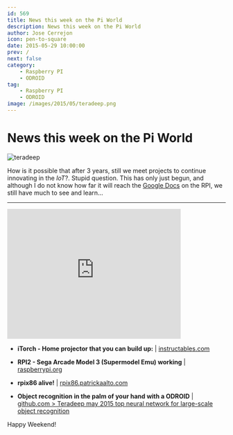 ```yaml
---
id: 569
title: News this week on the Pi World
description: News this week on the Pi World
author: Jose Cerrejon
icon: pen-to-square
date: 2015-05-29 10:00:00
prev: /
next: false
category:
    - Raspberry PI
    - ODROID
tag:
    - Raspberry PI
    - ODROID
image: /images/2015/05/teradeep.png
---
```


# News this week on the Pi World

![teradeep](/images/2015/05/teradeep.png)

How is it possible that after 3 years, still we meet projects to continue innovating in the _IoT_?. Stupid question. This has only just begun, and although I do not know how far it will reach the [Google Docs](https://goo.gl/Iwhbq) on the RPI, we still have much to see and learn...

---

<iframe width="400" height="300" src="https://www.youtube.com/embed/_wXHR-lad-Q?rel=0&amp;controls=0" frameborder="0" allowfullscreen></iframe>

-   **iTorch - Home projector that you can build up:** | [instructables.com](https://www.instructables.com/id/iTorch-raspberry-pi-flashlight-projector/?ALLSTEPS)

-   **RPI2 - Sega Arcade Model 3 (Supermodel Emu) working** | [raspberrypi.org](https://www.raspberrypi.org/forums/viewtopic.php?f=78&t=111384)

-   **rpix86 alive!** | [rpix86.patrickaalto.com](https://rpix86.patrickaalto.com/rblog.html)

-   **Object recognition in the palm of your hand with a ODROID** | [github.com > Teradeep may 2015 top neural network for large-scale object recognition](https://github.com/teradeep/demo-apps)

Happy Weekend!
